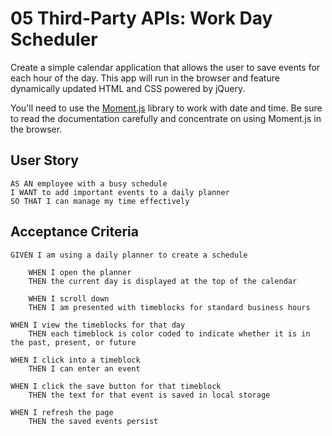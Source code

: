 # 05 Third-Party APIs: Work Day Scheduler

Create a simple calendar application that allows the user to save events for each hour of the day. This app will run in the browser and feature dynamically updated HTML and CSS powered by jQuery.

You'll need to use the [Moment.js](https://momentjs.com/) library to work with date and time. Be sure to read the documentation carefully and concentrate on using Moment.js in the browser.

## User Story

```
AS AN employee with a busy schedule
I WANT to add important events to a daily planner
SO THAT I can manage my time effectively
```

## Acceptance Criteria

```
GIVEN I am using a daily planner to create a schedule

    WHEN I open the planner
    THEN the current day is displayed at the top of the calendar

    WHEN I scroll down
    THEN I am presented with timeblocks for standard business hours

WHEN I view the timeblocks for that day
    THEN each timeblock is color coded to indicate whether it is in the past, present, or future

WHEN I click into a timeblock
    THEN I can enter an event

WHEN I click the save button for that timeblock
    THEN the text for that event is saved in local storage

WHEN I refresh the page
    THEN the saved events persist
```
